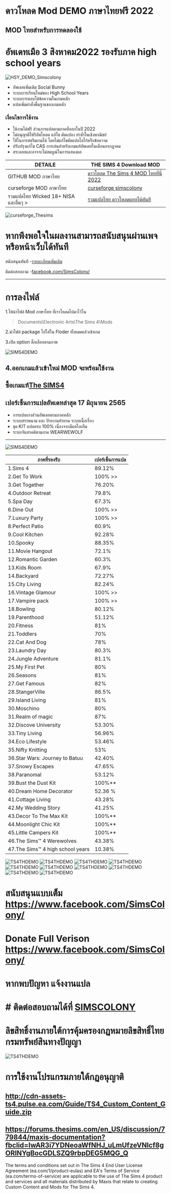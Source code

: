 

# ดาวโหลด Mod DEMO ภาษาไทยฟรี 2022
## MOD ไทยสำหรับการทดลองใช้ 

# อัพเดทเมือ 3 สิงหาคม2022 รองรับภาค high school years
![HSY_DEMO_Simscolony](https://user-images.githubusercontent.com/13219372/182023795-8dd05ea6-68b8-4932-912d-8f4ec92c1eaf.jpg)

- อัพเดทเพิ่มเติม Social Bunny
- ระบบการเรียนใหม่ของ High School Years
- ระบบการตอบโต้ข้อความในเกมหลัก
- แปลเพิ่มคำสั่งพื้นฐานของเกมหลัก


### เงื่อนไขการใช้งาน
- ใช้งานได้ฟรี ส่วนการแปลตามภาคที่ออกในปี 2022
- ไม่อนุญาติให้รีอัพโหลด แก้ไข ดัดแปลง ทำซ้ำในเชิงพาณิชย์ 
- ใช้ในการสตรีมเกมได้ โดยไม่แก้ไขดัดแปลโลโก้หรือข้อความ 
- ปรับปรุงแก้ไข CAS การเล่นสำหรับเกมแท้อัพเดทในเดือนกรกฏาคม
- สระลอยและอาจจะไม่สมบูณ์ในการแสดงผล

| DETAILE   | THE SIMS 4 Download MOD |
| ------------- | ------------- |
|GITHUB MOD ภาษาไทย   | [ดาวโหลด  The Sims 4 MOD ไทยที่นี่ 2022](https://github.com/simscolony/TS4THDEMO/raw/master/%5BSIMSCOLONY%5D_Sims4_HSY_2022.package) |
|curseforge MOD ภาษาไทย   | [curseforge simscolony](https://www.curseforge.com/members/simscolony/projects) |
|รวมแปลไทย Wicked 18+  NISA และอื่นๆ > | [รวมแปลไทย ดาวโหลดแยกได้ทันที](https://simscolony.github.io)|


![curseforge_Thesims](https://thesims4.curseforge.com/assets/fb2.jpg)


# หากพึงพอใจในผลงานสามารถสนับสนุนผ่านเพจหรือหน้าเว็บได้ทันที

สนับสนุนทันที 
-[รายละเอียดเพิ่มเติม](https://simscolony.github.io/Recent.html)


ติดต่อสอบถาม
-[facebook.com/SimsColony/](https://www.facebook.com/SimsColony)


-------------------------------------------
# การลงไฟล์
1.ไห้นำไฟล์ Mod ภาษาไทย ที่เราโหลดไปมาไว้ไน 

>Documents\Electronic Arts\The Sims 4\Mods

2.นำไฟล์ package ไปใส่ใน Floder ทั้งหมดแล้วเข้าเกม

3.เปิด option ติ๊กเลือกตามภาพ

 ![SIMS4DEMO](https://github.com/simscolony/TS4THDEMO/blob/master/menu2.png?raw=true)
 
4.ออกเกมแล้วเข้าใหม่ MOD จะพร้อมใช้งาน
------------------------------------------
## ซื้อเกมแท้[The SIMS4](https://www.cdkeys.com/pc/games/the-sims-4-standard-edition-pc-cd-key-origin?mw_aref=simscolony)
## เปอร์เซ็นการแปลอัพเดทล่าสุด 17 มิถุนายน 2565

* การแปลบางส่วนอัพเดทตามภาคหลัก
* ระบบสรรพนาม และ ป้ายงานท้าทาน ระบบเนื้อเรื่อง
* ชุด KIT แปลครบ 100% เนื่องจากมีแต่ไอเท็ม
* ระบบจันทรคติตามภาค WEARWEWOLF
-------------------------------------
 ![SIMS4DEMO](https://cdn.cloudflare.steamstatic.com/steam/apps/1222670/capsule_616x353.jpg)
 
| ภาคที่รองรับ   | เปอร์เซ็นการแปล|
| ------------- | ------------- |
| 1.Sims 4 |  89.12% |
| 2.Get To Work | 100% >>|
| 3.Get Together|  76.20%|
| 4.Outdoor Retreat | 79.8% |
| 5.Spa Day|  67.3%|
| 6.Dine Out |  100% >>|
| 7.Luxury Party|  100% >>|
| 8.Perfect Patio|  60.9%|
| 9.Cool Kitchen | 92.28%|
| 10.Spooky|  88.35%|
| 11.Movie Hangout | 72.1%|
| 12.Romantic Garden | 60.3%|
| 13.Kids Room|  67.9%|
| 14.Backyard|  72.27% |
| 15.City Living | 82.24% | 
| 16.Vintage Glamour | 100% >>| 
| 17.Vampire pack | 100% >>| 
| 18.Bowling|  80.12%| 
| 19.Parenthood  | 51.12%|
| 20.Fitness | 81%| 
| 21.Toddlers | 70%| 
| 22.Cat And Dog | 78%| 
| 23.Laundry Day | 80.3%| 
| 24.Jungle Adventure | 81.1%| 
| 25.My First Pet | 80%| 
| 26.Seasons | 81%| 
| 27.Get Famous | 82%| 
| 28.StangerVille | 86.5%| 
| 29.Island Living |81%|
| 30.Moschino |80%|
| 31.Realm of magic| 87%|
| 32.Discove University | 53.30%| 
| 33.Tiny Living | 56.96%| 
| 34.Eco Lifestyle |  53.46%| 
| 35.Nifty Knitting|  53%| 
| 36.Star Wars: Journey to Batuu | 42.40%| 
| 37.Snowy Escapes|  47.65%| 
| 38.Paranomal|  53.12%| 
| 39.Bust the Dust Kit |  100%**| 
| 40.Dream Home Decorator|  52.36 %| 
| 41.Cottage Living  | 43.28%| 
| 42.My Wedding Story |  41.25%| 
| 43.Decor To The Max Kit | 100%**| 
| 44.Moonlight Chic Kit|  100%**| 
| 45.Little Campers Kit | 100%**| 
| 46.The Sims™ 4 Werewolves | 43.38%| 
| 47.The Sims™ 4 high school years | 10.38%| 

![TS4THDEMO](https://i.imgur.com/Cb0ETW7.jpg)
![TS4THDEMO](https://i.imgur.com/WX3uPMf.jpg)
![TS4THDEMO](https://i.imgur.com/34GSL2S.jpg)
![TS4THDEMO](https://i.imgur.com/rppsRWD.jpg)
![TS4THDEMO](https://i.imgur.com/EumppKh.jpg)
![TS4THDEMO](https://i.imgur.com/AtVlOpM.jpg)
![TS4THDEMO](https://i.imgur.com/VlXvCl9.jpg)
![TS4THDEMO](https://i.imgur.com/1FqiZmm.jpg)
![TS4THDEMO](https://i.imgur.com/vfTgFyH.jpg)
![TS4THDEMO](https://i.imgur.com/7dFetNb.jpg)


# สนับสนุนแบบเต็ม https://www.facebook.com/SimsColony/
# Donate Full Verison https://www.facebook.com/SimsColony/


# หากพบปัญหา แจ้งงานแปล
# # ติดต่อสอบถามได้ที่ [SIMSCOLONY](https://www.facebook.com/SimsColony/)

# ลิขสิทธิ์งานภายใต้การคุ้มครองกฏหมายลิขสิทธิ์ไทย กรมทรัพย์สินทางปัญญา
![TS4THDEMO](hhttps://i.imgur.com/NRrIqrT.jpg)

# การใช้งานโปรแกรมภายใต้กฏอนุญาติ 
## http://cdn-assets-ts4.pulse.ea.com/Guide/TS4_Custom_Content_Guide.zip
## https://forums.thesims.com/en_US/discussion/779844/maxis-documentation?fbclid=IwAR3i7YDNeoaWfNHJ_uLmUfzeVNIcf8gORINYgBocGDLSZQ9rbpDEG5MQG_Q

The terms and conditions set out in The Sims 4 End User License Agreement (ea.com/1/product-eulas) and EA's Terms of Service (ea.com/terms-of-service) are applicable to the use of The Sims 4 product and services and all materials distributed by Maxis that relate to creating Custom Content and Mods for The Sims 4.

